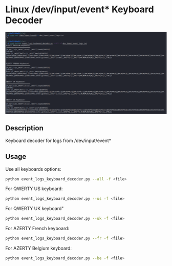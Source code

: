 # Linux /dev/input/event* Keyboard Decoder
![](https://raw.githubusercontent.com/M0RC/event_logs_keyboard_decoder/main/demo.png)

## Description
Keyboard decoder for logs from /dev/input/event*

## Usage

Use all keyboards options:
```bash
python event_logs_keyboard_decoder.py --all -f <file>
```

For QWERTY US keyboard:
```bash
python event_logs_keyboard_decoder.py --us -f <file>
```

For QWERTY UK keyboard"
```bash
python event_logs_keyboard_decoder.py --uk -f <file>
```

For AZERTY French keyboard:
```bash
python event_logs_keyboard_decoder.py --fr -f <file>
```

For AZERTY Belgium keyboard:
```bash
python event_logs_keyboard_decoder.py --be -f <file>
```
